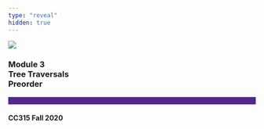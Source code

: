 ```yaml
---
type: "reveal"
hidden: true
---
```


<section>
<img class="stretch plain" src="/images/core-logo-on-white.png">
<h3> Module 3 <br> Tree Traversals <br> Preorder </h3>
<hr style="height:15px;color:512888;background-color:512888;">
<h4>CC315 Fall 2020</h4>
</section>